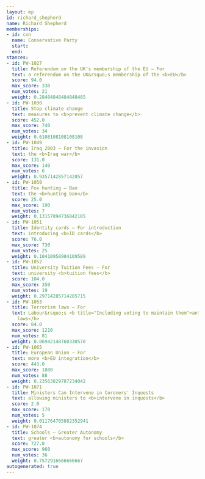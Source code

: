 ```yaml
---
layout: mp
id: richard_shepherd
name: Richard Shepherd
memberships:
- id: con
  name: Conservative Party
  start: 
  end: 
stances:
- id: PW-1027
  title: Referendum on the UK's membership of the EU — For
  text: a referendum on the UK&rsquo;s membership of the <b>EU</b>
  score: 94.0
  max_score: 330
  num_votes: 21
  weight: 0.28484848484848485
- id: PW-1030
  title: Stop climate change
  text: measures to <b>prevent climate change</b>
  score: 452.0
  max_score: 740
  num_votes: 34
  weight: 0.6108108108108108
- id: PW-1049
  title: Iraq 2003 — For the invasion
  text: the <b>Iraq war</b>
  score: 131.0
  max_score: 140
  num_votes: 6
  weight: 0.9357142857142857
- id: PW-1050
  title: Fox hunting — Ban
  text: the <b>hunting ban</b>
  score: 25.0
  max_score: 190
  num_votes: 7
  weight: 0.13157894736842105
- id: PW-1051
  title: Identity cards — For introduction
  text: introducing <b>ID cards</b>
  score: 76.0
  max_score: 730
  num_votes: 25
  weight: 0.10410958904109589
- id: PW-1052
  title: University Tuition Fees — For
  text: university <b>tuition fees</b>
  score: 104.0
  max_score: 350
  num_votes: 19
  weight: 0.29714285714285715
- id: PW-1053
  title: Terrorism laws — For
  text: Labour&rsquo;s <b title="Including voting to maintain them">anti-terrorism
    laws</b>
  score: 84.0
  max_score: 1210
  num_votes: 81
  weight: 0.06942148760330578
- id: PW-1065
  title: European Union — For
  text: more <b>EU integration</b>
  score: 443.0
  max_score: 1880
  num_votes: 88
  weight: 0.23563829787234042
- id: PW-1071
  title: Ministers Can Intervene in Coroners' Inquests
  text: allowing ministers to <b>intervene in inquests</b>
  score: 2.0
  max_score: 170
  num_votes: 5
  weight: 0.011764705882352941
- id: PW-1074
  title: Schools — Greater Autonomy
  text: greater <b>autonomy for schools</b>
  score: 727.0
  max_score: 960
  num_votes: 36
  weight: 0.7572916666666667
autogenerated: true
---
```

